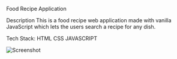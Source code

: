 Food Recipe Application

Description
This is a food recipe web application made with vanilla JavaScript which lets the users search a recipe for any dish. 

Tech Stack:
HTML CSS JAVASCRIPT

![Screenshot](Screenshot(326).png)